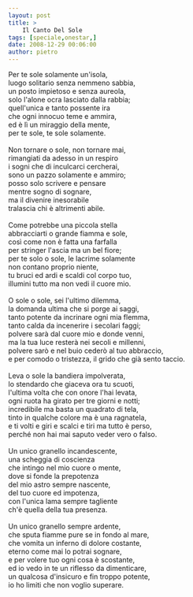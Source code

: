 ```yaml
---
layout: post
title: >
    Il Canto Del Sole
tags: [speciale,onestar,]
date: 2008-12-29 00:06:00
author: pietro
---
```

Per te sole solamente un'isola,<br/>luogo solitario senza nemmeno sabbia,<br/>un posto impietoso e senza aureola,<br/>solo l'alone ocra lasciato dalla rabbia;<br/>quell'unica e tanto possente ira<br/>che ogni innocuo teme e ammira,<br/>ed è lì un miraggio della mente,<br/>per te sole, te sole solamente.<br/><br/>Non tornare o sole, non tornare mai,<br/>rimangiati da adesso in un respiro<br/>i sogni che di inculcarci cercherai,<br/>sono un pazzo solamente e ammiro;<br/>posso solo scrivere e pensare<br/>mentre sogno di sognare,<br/>ma il divenire inesorabile<br/>tralascia chi è altrimenti abile.<br/><br/>Come potrebbe una piccola stella<br/>abbracciarti o grande fiamma e sole,<br/>così come non è fatta una farfalla<br/>per stringer l'ascia ma un bel fiore;<br/>per te solo o sole, le lacrime solamente<br/>non contano proprio niente,<br/>tu bruci ed ardi e scaldi col corpo tuo,<br/>illumini tutto ma non vedi il cuore mio.<br/><br/>O sole o sole, sei l'ultimo dilemma,<br/>la domanda ultima che si porge ai saggi,<br/>tanto potente da incrinare ogni mia flemma,<br/>tanto calda da incenerire i secolari faggi;<br/>polvere sarà dal cuore mio e donde venni,<br/>ma la tua luce resterà nei secoli e millenni,<br/>polvere sarò e nel buio cederò al tuo abbraccio,<br/>e per comodo o tristezza, il grido che già sento taccio.<br/><br/>Leva o sole la bandiera impolverata,<br/>lo stendardo che giaceva ora tu scuoti,<br/>l'ultima volta che con onore l'hai levata,<br/>ogni ruota ha girato per tre giorni e notti;<br/>incredibile ma basta un quadrato di tela,<br/>tinto in qualche colore ma è una ragnatela,<br/>e ti volti e giri e scalci e tiri ma tutto è perso,<br/>perché non hai mai saputo veder vero o falso.<br/><br/>Un unico granello incandescente,<br/>una scheggia di coscienza<br/>che intingo nel mio cuore o mente,<br/>dove si fonde la prepotenza<br/>del mio astro sempre nascente,<br/>del tuo cuore ed impotenza,<br/>con l'unica lama sempre tagliente<br/>ch'è quella della tua presenza.<br/><br/>Un unico granello sempre ardente,<br/>che sputa fiamme pure se in fondo al mare,<br/>che vomita un inferno di dolore costante,<br/>eterno come mai lo potrai sognare,<br/>e per volere tuo ogni cosa è scostante,<br/>ed io vedo in te un riflesso da dimenticare,<br/>un qualcosa d'insicuro e fin troppo potente,<br/>io ho limiti che non voglio superare.
